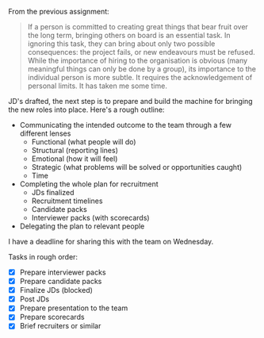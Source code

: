 From the previous assignment:

> If a person is committed to creating great things that bear fruit over the long term, bringing others on board is an essential task. In ignoring this task, they can bring about only two possible consequences: the project fails, or new endeavours must be refused. While the importance of hiring to the organisation is obvious (many meaningful things can only be done by a group), its importance to the individual person is more subtle. It requires the acknowledgement of personal limits. It has taken me some time.

JD's drafted, the next step is to prepare and build the machine for bringing the new roles into place. Here's a rough outline:

* Communicating the intended outcome to the team through a few different lenses
  * Functional (what people will do)
  * Structural (reporting lines)
  * Emotional (how it will feel)
  * Strategic (what problems will be solved or opportunities caught)
  * Time
* Completing the whole plan for recruitment
  * JDs finalized
  * Recruitment timelines
  * Candidate packs
  * Interviewer packs (with scorecards)
* Delegating the plan to relevant people

I have a deadline for sharing this with the team on Wednesday.

Tasks in rough order:

- [x] Prepare interviewer packs
- [x] Prepare candidate packs
- [x] Finalize JDs (blocked)
- [x] Post JDs
- [x] Prepare presentation to the team
- [x] Prepare scorecards
- [x] Brief recruiters or similar
